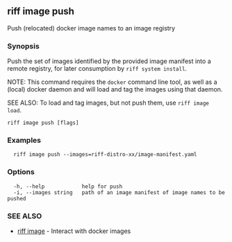 ## riff image push

Push (relocated) docker image names to an image registry

### Synopsis

Push the set of images identified by the provided image manifest into a remote registry, for later consumption by `riff system install`.

NOTE: This command requires the `docker` command line tool, as well as a (local) docker daemon and will load and tag the images using that daemon.

SEE ALSO: To load and tag images, but not push them, use `riff image load`.

```
riff image push [flags]
```

### Examples

```
  riff image push --images=riff-distro-xx/image-manifest.yaml
```

### Options

```
  -h, --help            help for push
  -i, --images string   path of an image manifest of image names to be pushed
```

### SEE ALSO

* [riff image](riff_image.md)	 - Interact with docker images

